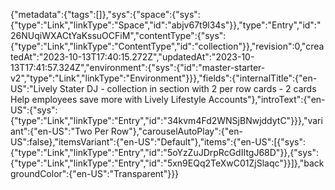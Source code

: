 {"metadata":{"tags":[]},"sys":{"space":{"sys":{"type":"Link","linkType":"Space","id":"abjv67t9l34s"}},"type":"Entry","id":"26NUqiWXACtYaKssuOCFiM","contentType":{"sys":{"type":"Link","linkType":"ContentType","id":"collection"}},"revision":0,"createdAt":"2023-10-13T17:40:15.272Z","updatedAt":"2023-10-13T17:41:57.324Z","environment":{"sys":{"id":"master-starter-v2","type":"Link","linkType":"Environment"}}},"fields":{"internalTitle":{"en-US":"Lively Stater DJ - collection in section with 2 per row cards - 2 cards Help employees save more with Lively Lifestyle Accounts"},"introText":{"en-US":{"sys":{"type":"Link","linkType":"Entry","id":"34kvm4Fd2WNSjBNwjddytC"}}},"variant":{"en-US":"Two Per Row"},"carouselAutoPlay":{"en-US":false},"itemsVariant":{"en-US":"Default"},"items":{"en-US":[{"sys":{"type":"Link","linkType":"Entry","id":"5oYzZuJDrpRcGdIItgJ68D"}},{"sys":{"type":"Link","linkType":"Entry","id":"5xn9EQq2TeXwC01ZjSlaqc"}}]},"backgroundColor":{"en-US":"Transparent"}}}